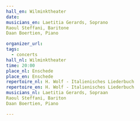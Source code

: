 ```yaml
---
hall_en: Wilminktheater
date:
musicians_en: Laetitia Gerards, Soprano
Raoul Steffani, Baritone
Daan Boertien, Piano

organizer_url: 
tags:
  - concerts
hall_nl: Wilminktheater
time: 20:00
place_nl: Enschede
place_en: Enschede
repertoire_nl: H. Wolf - Italienisches Liederbuch
repertoire_en: H. Wolf - Italienisches Liederbuch
musicians_nl: Laetitia Gerards, Sopraan
Raoul Steffani, Bariton
Daan Boertien, Piano

---
```


